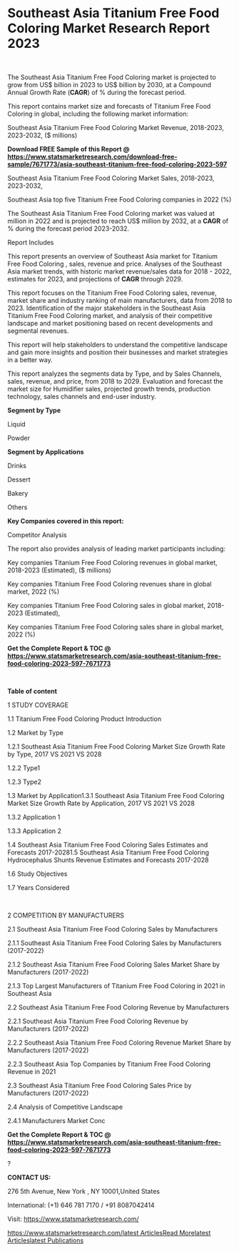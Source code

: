 <h1>Southeast Asia Titanium Free Food Coloring Market Research Report 2023</h1><br/><p>The Southeast Asia Titanium Free Food Coloring market is projected to grow from US$ billion in 2023 to US$ billion by 2030, at a Compound Annual Growth Rate (<strong>CAGR</strong>) of % during the forecast period.</p>
 
 
 
 <p>This report contains market size and forecasts of Titanium Free Food Coloring in global, including the following market information:</p>
 
 
 
 <p>Southeast Asia Titanium Free Food Coloring Market Revenue, 2018-2023, 2023-2032, ($ millions)</p>
 
 
 
 <p><strong>Download FREE Sample of this Report @ <a href="https://www.statsmarketresearch.com/download-free-sample/7671773/asia-southeast-titanium-free-food-coloring-2023-597">https://www.statsmarketresearch.com/download-free-sample/7671773/asia-southeast-titanium-free-food-coloring-2023-597</a></strong></p>
 
 
 
 <p>Southeast Asia Titanium Free Food Coloring Market Sales, 2018-2023, 2023-2032,</p>
 
 
 
 <p>Southeast Asia top five Titanium Free Food Coloring companies in 2022 (%)</p>
 
 
 
 <p>The Southeast Asia Titanium Free Food Coloring market was valued at million in 2022 and is projected to reach US$ million by 2032, at a <strong>CAGR</strong> of % during the forecast period 2023-2032.</p>
 
 
 
 <p>Report Includes</p>
 
 
 
 <p>This report presents an overview of Southeast Asia market for Titanium Free Food Coloring , sales, revenue and price. Analyses of the Southeast Asia market trends, with historic market revenue/sales data for 2018 - 2022, estimates for 2023, and projections of <strong>CAGR</strong> through 2029.</p>
 
 
 
 <p>This report focuses on the Titanium Free Food Coloring sales, revenue, market share and industry ranking of main manufacturers, data from 2018 to 2023. Identification of the major stakeholders in the Southeast Asia Titanium Free Food Coloring market, and analysis of their competitive landscape and market positioning based on recent developments and segmental revenues.</p>
 
 
 
 <p>This report will help stakeholders to understand the competitive landscape and gain more insights and position their businesses and market strategies in a better way.</p>
 
 
 
 <p>This report analyzes the segments data by Type, and by Sales Channels, sales, revenue, and price, from 2018 to 2029. Evaluation and forecast the market size for Humidifier sales, projected growth trends, production technology, sales channels and end-user industry.</p>
 
 
 
 <p><strong>Segment by Type</strong></p>
 
 
 
 <p>Liquid</p>
 
 
 
 <p>Powder</p>
 
 
 
 <p><strong>Segment <strong><strong>by Applications</strong></strong></strong></p>
 
 
 
 <p>Drinks</p>
 
 
 
 <p>Dessert</p>
 
 
 
 <p>Bakery</p>
 
 
 
 <p>Others</p>
 
 
 
 <p><strong>Key Companies covered in this report:</strong></p>
 
 
 
 <p>Competitor Analysis</p>
 
 
 
 <p>The report also provides analysis of leading market participants including:</p>
 
 
 
 <p>Key companies Titanium Free Food Coloring revenues in global market, 2018-2023 (Estimated), ($ millions)</p>
 
 
 
 <p>Key companies Titanium Free Food Coloring revenues share in global market, 2022 (%)</p>
 
 
 
 <p>Key companies Titanium Free Food Coloring sales in global market, 2018-2023 (Estimated),</p>
 
 
 
 <p>Key companies Titanium Free Food Coloring sales share in global market, 2022 (%)</p>
 
 
 
 <div><b>Get the Complete Report & TOC @ <a href="https://www.statsmarketresearch.com/asia-southeast-titanium-free-food-coloring-2023-597-7671773">https://www.statsmarketresearch.com/asia-southeast-titanium-free-food-coloring-2023-597-7671773</a></b></div>
 
 
 
 <p><br />
 
 <b>Table of content</b></p>
 
 
 
 <p>1 STUDY COVERAGE<br />
 
 1.1 Titanium Free Food Coloring Product Introduction<br />
 
 1.2 Market by Type<br />
 
 1.2.1 Southeast Asia Titanium Free Food Coloring Market Size Growth Rate by Type, 2017 VS 2021 VS 2028<br />
 
 1.2.2 Type1<br />
 
 1.2.3 Type2<br />
 
 1.3 Market by Application1.3.1 Southeast Asia Titanium Free Food Coloring Market Size Growth Rate by Application, 2017 VS 2021 VS 2028<br />
 
 1.3.2 Application 1<br />
 
 1.3.3 Application 2<br />
 
 1.4 Southeast Asia Titanium Free Food Coloring Sales Estimates and Forecasts 2017-20281.5 Southeast Asia Titanium Free Food Coloring Hydrocephalus Shunts Revenue Estimates and Forecasts 2017-2028<br />
 
 1.6 Study Objectives<br />
 
 1.7 Years Considered<br />
 
 <br />
 
 2 COMPETITION BY MANUFACTURERS<br />
 
 2.1 Southeast Asia Titanium Free Food Coloring Sales by Manufacturers<br />
 
 2.1.1 Southeast Asia Titanium Free Food Coloring Sales by Manufacturers (2017-2022)<br />
 
 2.1.2 Southeast Asia Titanium Free Food Coloring Sales Market Share by Manufacturers (2017-2022)<br />
 
 2.1.3 Top Largest Manufacturers of Titanium Free Food Coloring in 2021 in Southeast Asia<br />
 
 2.2 Southeast Asia Titanium Free Food Coloring Revenue by Manufacturers<br />
 
 2.2.1 Southeast Asia Titanium Free Food Coloring Revenue by Manufacturers (2017-2022)<br />
 
 2.2.2 Southeast Asia Titanium Free Food Coloring Revenue Market Share by Manufacturers (2017-2022)<br />
 
 2.2.3 Southeast Asia Top Companies by Titanium Free Food Coloring Revenue in 2021<br />
 
 2.3 Southeast Asia Titanium Free Food Coloring Sales Price by Manufacturers (2017-2022)<br />
 
 2.4 Analysis of Competitive Landscape<br />
 
 2.4.1 Manufacturers Market Conc</p>
 
 
 
 <div><b>Get the Complete Report & TOC @ <a href="https://www.statsmarketresearch.com/asia-southeast-titanium-free-food-coloring-2023-597-7671773">https://www.statsmarketresearch.com/asia-southeast-titanium-free-food-coloring-2023-597-7671773</a></b></div>
 
 
 
 <p>? </p>
 
 
 
 <p><b>CONTACT US:</b><br />
 
 276 5th Avenue, New York , NY 10001,United States<br />
 
 International: (+1) 646 781 7170 / +91 8087042414<br />
 
 Visit: <a href="https://www.statsmarketresearch.com/">https://www.statsmarketresearch.com/</a><br />
 
 <a href="https://gyeongbokgung.com">https://www.statsmarketresearch.com/</a><a href="https://hallyeomaritime.com">latest Articles</a><a href="https://jingwansa.com">Read More</a><a href="https://nguoiviet.jp/">latest Articles</a><a href="https://www.intelmarketresearch.com/">latest Publications</a></p>